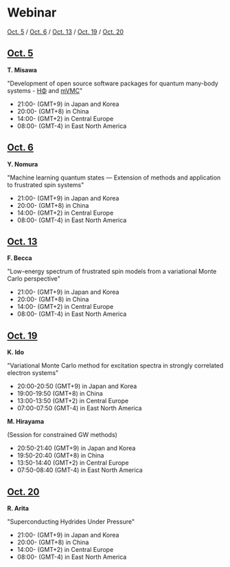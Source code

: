 # Webinar

[Oct. 5](#1005) / [Oct. 6](#1006) / [Oct. 13](#1013) / [Oct. 19](#1010) / [Oct. 20](#1020)

<h2 id="1005" class="date"><a href="abstracts#1005">Oct. 5</a></h2>

**T. Misawa**

"Development of open source software packages for quantum many-body systems - [HΦ](https://www.pasums.issp.u-tokyo.ac.jp/hphi/en/) and [mVMC](https://www.pasums.issp.u-tokyo.ac.jp/mvmc/en/)"
<!-- (Session for open source software packages developed in Fugaku project) -->

* 21:00- (GMT+9) in Japan and Korea
* 20:00- (GMT+8) in China
* 14:00- (GMT+2) in Central Europe
* 08:00- (GMT-4) in East North America

<h2 id="1006" class="date"><a href="abstracts#1006">Oct. 6</a></h2>

**Y. Nomura**

"Machine learning quantum states — Extension of methods and application to frustrated spin systems"

* 21:00- (GMT+9) in Japan and Korea
* 20:00- (GMT+8) in China
* 14:00- (GMT+2) in Central Europe
* 08:00- (GMT-4) in East North America

<h2 id="1013" class="date"><a href="abstracts#1013">Oct. 13</a></h2>

**F. Becca**

"Low-energy spectrum of frustrated spin models from a variational Monte
Carlo perspective"

* 21:00- (GMT+9) in Japan and Korea
* 20:00- (GMT+8) in China
* 14:00- (GMT+2) in Central Europe
* 08:00- (GMT-4) in East North America

<h2 id="1019" class="date"><a href="abstracts#1019">Oct. 19</a></h2>

**K. Ido**

"Variational Monte Carlo method for excitation spectra in strongly correlated electron systems"

* 20:00-20:50 (GMT+9) in Japan and Korea
* 19:00-19:50 (GMT+8) in China
* 13:00-13:50 (GMT+2) in Central Europe
* 07:00-07:50 (GMT-4) in East North America

**M. Hirayama**

(Session for constrained GW methods)

* 20:50-21:40 (GMT+9) in Japan and Korea
* 19:50-20:40 (GMT+8) in China
* 13:50-14:40 (GMT+2) in Central Europe
* 07:50-08:40 (GMT-4) in East North America

<h2 id="1020" class="date"><a href="abstracts#1020">Oct. 20</a></h2>

**R. Arita**

"Superconducting Hydrides Under Pressure"

* 21:00- (GMT+9) in Japan and Korea
* 20:00- (GMT+8) in China
* 14:00- (GMT+2) in Central Europe
* 08:00- (GMT-4) in East North America
